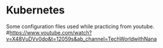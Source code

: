 # Kubernetes

Some configuration files used while practicing from youtube. 
#https://www.youtube.com/watch?v=X48VuDVv0do&t=12059s&ab_channel=TechWorldwithNana
